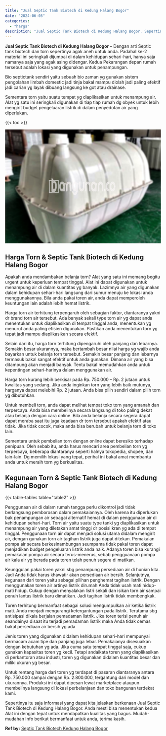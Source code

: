 ```yaml
---
title: "Jual Septic Tank Biotech di Kedung Halang Bogor"
date: "2024-06-05"
categories: 
  - "harga"
description: "Jual Septic Tank Biotech di Kedung Halang Bogor. Sepertinya itu saja informasi yang dapat kita jelaskan berkenaan Jual Septic Tank Biotech di Kedung Halang B..."
---
```


**Jual Septic Tank Biotech di Kedung Halang Bogor** – Dengan arti Septic tank biotech dan torn sepertinya agak aneh untuk anda. Padahal ke-2 material ini seringkali dijumpai di dalam kehidupan sehari-hari, hanya saja namanya saja yang agak asing didengar. Kedua Pekarangan depan rumah tersebut adalah lokasi yang digunakan untuk penampungan.

Bio septictank sendiri yaitu sebuah bio zaman yg gunakan sistem pengolahan limbah domestic jadi tinja bakal mampu diolah jadi paling efektif jadi carian yg layak dibuang langsung ke got atau drainase.

Sementara torn yaitu suatu tempat yg diaplikasikan untuk menampung air. Alat yg satu ini seringkali digunakan di tiap tiap rumah dg obyek untuk lebih mengirit budget pengeluaran listrik di dalam penyedotan air yang diperlukan.

{{< toc >}}

![Jual Septic Tank Biotech di Kedung Halang Bogor](/images/jual-bio-septictank-26.png)

## Harga Torn & Septic Tank Biotech di Kedung Halang Bogor

Apakah anda mendambakan belanja torn? Alat yang satu ini memang begitu urgent untuk keperluan tempat tinggal. Alat ini dapat digunakan untuk menampung air di dalam kuantitas yg banyak. Lazimnya air yang digunakan dalam kehidupan sehari-hari langsung dari sumur menuju ke lokasi anda menggunakannya. Bila anda pakai toren air, anda dapat memperoleh keuntungan lain adalah lebih hemat listrik.

Harga torn air terhitung terpengaruh oleh sebagian faktor, diantaranya yakni dr brand torn air tersebut. Ada banyak sekali type torn air yg dapat anda menentukan untuk diaplikasikan di tempat tinggal anda, menentukan yg menurut anda paling efisien digunakan. Pastikan anda menentukan torn yg tepat jadi mampu diaplikasikan secara efektif.

Selain dari itu, harga torn terhitung dipengaruhi oleh panjang dan lebarnya. Semakin besar ukurannya, maka bertambah besar nilai harga yg wajib anda bayarkan untuk belanja torn tersebut. Semakin besar panjang dan lebarnya termasuk bakal sangat efektif untuk anda gunakan. Dimana air yang bisa ditampung akan menjadi banyak. Tentu bakal memudahkan anda untuk kepentingan sehari-harinya dalam menggunakan air.

Harga torn kurang lebih berkisar pada Rp. 750.000 – Rp. 2 jutaan untuk kwalitas yang sedang. Jika anda inginkan torn yang lebih baik mutunya, harganya dapat melebihi Rp. 2 jutaan. Anda bisa pilih sendiri dalam pilih torn yg dibutuhkan.

Untuk membeli torn, anda dapat melihat tempat toko torn yang amanah dan terpercaya. Anda bisa membelinya secara langsung di toko paling dekat atau belanja dengan cara online. Bila anda belanja secara segera dapat dapat meraba saat itu juga keadaan dr torn tersebut apakah efektif atau tidak. Jika tidak cocok, maka anda bisa berubah untuk belanja torn di toko lain.

Sementara untuk pembelian torn dengan online dapat beresiko terhadap penipuan. Oleh sebab itu, anda harus mencari area pembelian torn yg terpercaya, beberapa diantaranya seperti halnya tokopedia, shopee, dan lain-lain. Dg memilih lokasi yang tepat, perihal ini bakal amat membantu anda untuk meraih torn yg berkualitas.

## Kegunaan Torn & Septic Tank Biotech di Kedung Halang Bogor

{{< table-tables table="table2" >}}

Penggunaan air di dalam rumah tangga perlu dikontrol jadi tidak berlangsung pemborosan dalam pemakaiannya. Oleh karena itu diperlukan bak penampungan air sebagai alternatif hemat di dalam penggunaan air di kehidupan sehari-hari. Torn air yaitu suatu type tanki yg diaplikasikan untuk menampung air yang diletakan amat tinggi dr posisi kran yg ada di tempat tinggal. Penggunaan torn air dapat menjadi solusi utama didalam mengirit air, dengan gunakan torn air tagihan listrik juga dapat ditekan. Pemakaian pompa air secara berkesinambungan seumpama tidak pakai toren dapat menjadikan budget pengeluaran listrik anda naik. Adanya toren bisa kurangi pemakaian pompa air secara terus-menerus, sebab pengguanaan pompa air kala air yg berada pada toren telah penuh segera di matikan.

Keunggulan pakai toren yakni sbg penampung persediaan air di hunian kita. Jadi Anda tidak harus khawatir akan persediaan air bersih. Selanjutnya, kegunaan dari toren yaitu sebagai pilihan penghemat tagihan listrik. Dengan menggunakan toren air artinya listrik dirumah Anda tidak usah mati hidup-mati hidup. Cukup dengan menyalakan listri sekali dan isikan torn air sampai penuh lantas listrik baru dimatikan. Jadi tagihan listrik tidak membengkak.

Toren terhitung bermanfaat sebagai solusi mengumpulkan air ketika listrik mati. Anda menjadi mengurangi ketergantungan pada listrik. Terutama sbg antisipasi dikala berjalan pemadaman listrik. Jika toren terisi penuh air seandainya disaat itu terjadi pemadaman listrik maka Anda tidak cemas bakal persediaan air bersih yg ada.

Jenis toren yang digunakan didalam kehidupan sehari-hari mempunyai bermacam acam tipe dan panjang juga lebar. Pemakaianya disesuaikan dengan kebutuhan yg ada. Jika cuma satu tempat tinggal saja, cukup gunakan kapasitas toren yg kecil. Tetapi andaikata toren yang diaplikasikan di perkantoran atau industi, toren yg digunakan didalam kuantitas besar dan miliki ukuran yg besar.

Untuk rentang harga dari toren yg terdapat di pasaran diantaranya antara Rp. 750.000 sampai dengan Rp. 2.800.000, tergantung dari model dan ukurannya. Produksi ini dapat dipesan lewat marketplace ataupun membelinya langsung di lokasi perbelanjaan dan toko bangunan terdekat kami.

Sepertinya itu saja informasi yang dapat kita jelaskan berkenaan Jual Septic Tank Biotech di Kedung Halang Bogor. Anda mesti bisa menentukan kedua Alat ini dengan tepat untuk mendapatkan kualitas yang bagus. Mudah-mudahan Info berikut bermanfaat untuk anda, terima kasih.

**Ref by:** [Septic Tank Biotech Kedung Halang Bogor](https://id.wikipedia.org/wiki/Septic)
